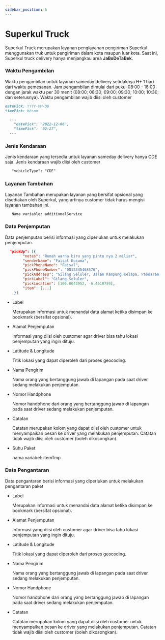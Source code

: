 ```yaml
---
sidebar_position: 5
---
```


# Superkul Truck

Superkul Truck merupakan layanan penglayanan pengiriman Superkul menggunakan truk untuk pengiriman dalam kota maupun luar kota. Saat ini, Superkul truck delivery hanya menjangkau area **JaBoDeTaBek**.

### Waktu Pengambilan

<p style={{marginLeft: "30px"}}> Waktu pengambilan untuk layanan sameday delivery setidaknya H+ 1 hari dari waktu pemesanan. Jam pengambilan dimulai dari pukul 08:00 - 16:00 dengan jarak waktu per 30 menit (08:00; 08:30; 09:00; 09:30; 10:00; 10:30; dan seterusnya). Waktu pengambilan wajib diisi oleh customer
</p>

```md title=Format
datePick: YYYY-MM-DD
timePick: hh:mm
```
```md title="Contoh" {2-3}
  ---
	"datePick": "2022-12-06",
	"timePick": "02:27",
  ---
```
### Jenis Kendaraan
<p style={{marginLeft: "20px"}}>Jenis kendaraan yang tersedia untuk layanan sameday delivery hanya CDE saja. Jenis kendaraan wajib diisi oleh customer</p>

```md =Vehicle-Type
   "vehicleType": "CDE"
```


### Layanan Tambahan
<p style={{marginLeft: "20px"}}>Layanan Tambahan merupakan layanan yang bersifat opsional yang disediakan oleh Superkul, yang artinya customer tidak harus mengisi layanan tambahan ini.</p>

```md =
   Nama variable: additionalService
```

### Data Penjemputan

<p style={{marginLeft: "20px"}}>Data penjemputan berisi informasi yang diperlukan untuk melakukan penjemputan. </p>

```json title="Variable"
  "pickUp": [{
		"notes": "Rumah warna biru yang pintu nya 2 miliar",
		"senderName": "Faisal Kusuma",
		"pickPhoneName": "Faisal",
		"pickPhoneNumber": "0812345468576",
		"pickAddress": "Gilang Seluler, Jalan Kampung Kelapa, Pabuaran, Bogor Regency, West Java, Indonesia",
		"pickLabel": "Gilang Seluler",
		"pickLocation": [106.8043952, -6.4610789],
		"item": [...]
    }]
```
- Label

  Merupakan informasi untuk menandai data alamat ketika disimpan ke bookmark (bersifat opsional).

- Alamat Penjemputan

  Informasi yang diisi oleh customer agar driver bisa tahu lokasi penjemputan yang ingin dituju.

- Latitude & Longitude

  Titik lokasi yang dapat diperoleh dari proses geocoding.

- Nama Pengirim

  Nama orang yang bertanggung jawab di lapangan pada saat driver sedang melakukan penjemputan.

- Nomor Handphone

  Nomor handphone dari orang yang bertanggung jawab di lapangan pada saat driver sedang melakukan penjemputan.

- Catatan

  Catatan merupakan kolom yang dapat diisi oleh customer untuk menyampaikan pesan ke driver yang melakukan penjemputan. Catatan tidak wajib diisi oleh customer (boleh dikosongkan).

- Suhu Paket

  nama variabel: itemTmp



### Data Pengantaran

<p style={{marginLeft: "20px"}}>Data pengantaran berisi informasi yang diperlukan untuk melakukan pengantaran paket</p>

- Label

  Merupakan informasi untuk menandai data alamat ketika disimpan ke bookmark (bersifat opsional).

- Alamat Penjemputan

  Informasi yang diisi oleh customer agar driver bisa tahu lokasi penjemputan yang ingin dituju.

- Latitude & Longitude

  Titik lokasi yang dapat diperoleh dari proses geocoding.

- Nama Pengirim

  Nama orang yang bertanggung jawab di lapangan pada saat driver sedang melakukan penjemputan.

- Nomor Handphone

  Nomor handphone dari orang yang bertanggung jawab di lapangan pada saat driver sedang melakukan penjemputan.

- Catatan

  Catatan merupakan kolom yang dapat diisi oleh customer untuk menyampaikan pesan ke driver yang melakukan penjemputan. Catatan tidak wajib diisi oleh customer (boleh dikosongkan).
